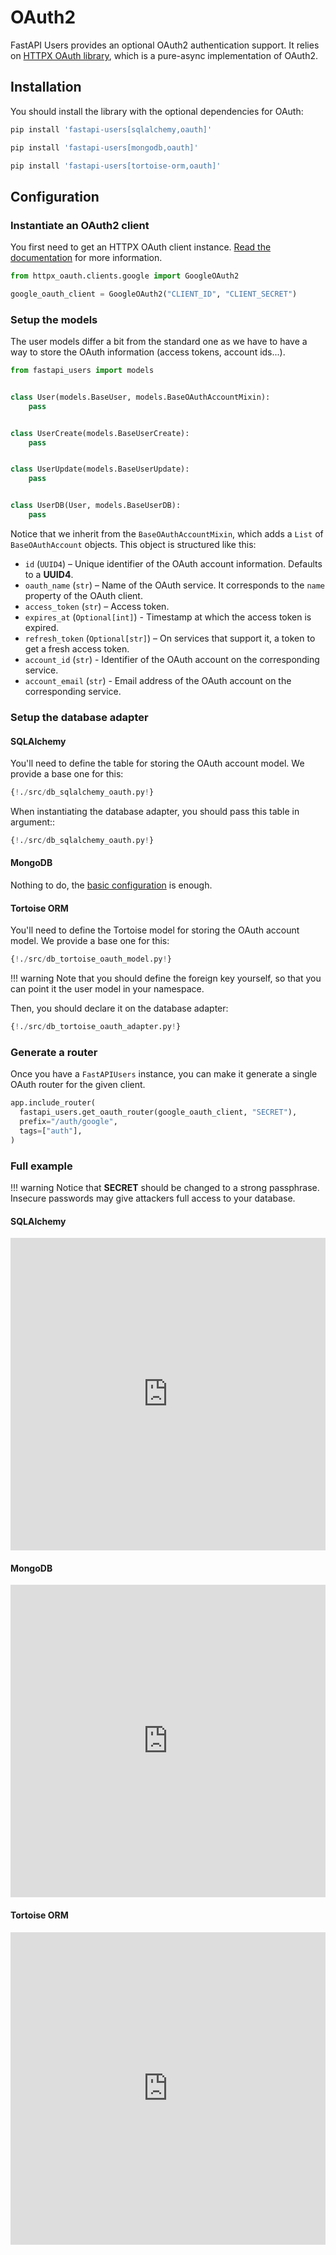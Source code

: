 # OAuth2

FastAPI Users provides an optional OAuth2 authentication support. It relies on [HTTPX OAuth library](https://frankie567.github.io/httpx-oauth/), which is a pure-async implementation of OAuth2.

## Installation

You should install the library with the optional dependencies for OAuth:

```sh
pip install 'fastapi-users[sqlalchemy,oauth]'
```

```sh
pip install 'fastapi-users[mongodb,oauth]'
```

```sh
pip install 'fastapi-users[tortoise-orm,oauth]'
```

## Configuration

### Instantiate an OAuth2 client

You first need to get an HTTPX OAuth client instance. [Read the documentation](https://frankie567.github.io/httpx-oauth/oauth2/) for more information.

```py
from httpx_oauth.clients.google import GoogleOAuth2

google_oauth_client = GoogleOAuth2("CLIENT_ID", "CLIENT_SECRET")
```

### Setup the models

The user models differ a bit from the standard one as we have to have a way to store the OAuth information (access tokens, account ids...).

```py
from fastapi_users import models


class User(models.BaseUser, models.BaseOAuthAccountMixin):
    pass


class UserCreate(models.BaseUserCreate):
    pass


class UserUpdate(models.BaseUserUpdate):
    pass


class UserDB(User, models.BaseUserDB):
    pass
```

Notice that we inherit from the `BaseOAuthAccountMixin`, which adds a `List` of `BaseOAuthAccount` objects. This object is structured like this:

* `id` (`UUID4`) – Unique identifier of the OAuth account information. Defaults to a **UUID4**.
* `oauth_name` (`str`) – Name of the OAuth service. It corresponds to the `name` property of the OAuth client.
* `access_token` (`str`) – Access token.
* `expires_at` (`Optional[int]`) - Timestamp at which the access token is expired.
* `refresh_token` (`Optional[str]`) – On services that support it, a token to get a fresh access token.
* `account_id` (`str`) - Identifier of the OAuth account on the corresponding service.
* `account_email` (`str`) - Email address of the OAuth account on the corresponding service.

### Setup the database adapter

#### SQLAlchemy

You'll need to define the table for storing the OAuth account model. We provide a base one for this:

```py hl_lines="21 22"
{!./src/db_sqlalchemy_oauth.py!}
```

When instantiating the database adapter, you should pass this table in argument::

```py hl_lines="31 34 35"
{!./src/db_sqlalchemy_oauth.py!}
```

#### MongoDB

Nothing to do, the [basic configuration](./databases/mongodb.md) is enough.

#### Tortoise ORM

You'll need to define the Tortoise model for storing the OAuth account model. We provide a base one for this:

```py hl_lines="29 30"
{!./src/db_tortoise_oauth_model.py!}
```

!!! warning
    Note that you should define the foreign key yourself, so that you can point it the user model in your namespace.

Then, you should declare it on the database adapter:

```py hl_lines="8 9"
{!./src/db_tortoise_oauth_adapter.py!}
```

### Generate a router

Once you have a `FastAPIUsers` instance, you can make it generate a single OAuth router for the given client.

```py
app.include_router(
  fastapi_users.get_oauth_router(google_oauth_client, "SECRET"),
  prefix="/auth/google",
  tags=["auth"],
)
```

### Full example

!!! warning
    Notice that **SECRET** should be changed to a strong passphrase.
    Insecure passwords may give attackers full access to your database.

#### SQLAlchemy

<iframe frameborder="0" width="100%" height="500px" src="https://replit.com/@frankie567/fastapi-users-sqlalchemy-oauth?embed=true"></iframe>

#### MongoDB

<iframe frameborder="0" width="100%" height="500px" src="https://replit.com/@frankie567/fastapi-users-mongodb-oauth?embed=true"></iframe>

#### Tortoise ORM

<iframe frameborder="0" width="100%" height="500px" src="https://replit.com/@frankie567/fastapi-users-tortoise-oauth?embed=true"></iframe>
